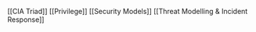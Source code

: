 
[[CIA Triad]]
[[Privilege]]
[[Security Models]]
[[Threat Modelling & Incident Response]]





















